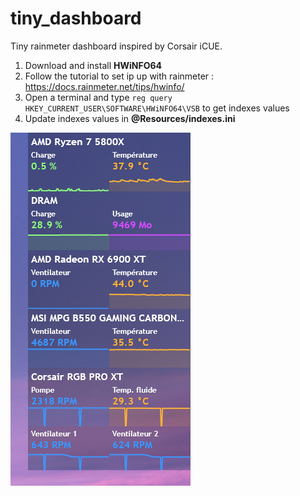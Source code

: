 # tiny_dashboard
Tiny rainmeter dashboard inspired by Corsair iCUE.

1. Download and install **HWiNFO64** 
2. Follow the tutorial to set ip up with rainmeter : https://docs.rainmeter.net/tips/hwinfo/ 
3. Open a terminal and type ```reg query HKEY_CURRENT_USER\SOFTWARE\HWiNFO64\VSB``` to get indexes values
4. Update indexes values in **@Resources/indexes.ini**

![alt](@Resources/images/example.png)